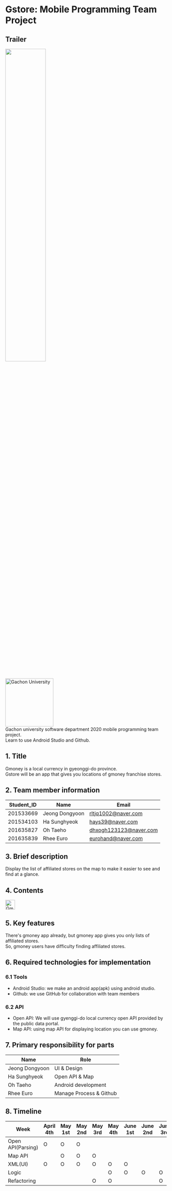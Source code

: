 Gstore: Mobile Programming Team Project
===
## Trailer

[<img src="https://user-images.githubusercontent.com/47638660/85568242-7abab100-b66c-11ea-8136-0d399a3ecae8.png" width="50%">](https://youtu.be/37l7wXCGJcQ)


<img src="https://www.gachon.ac.kr/images/introduce/emblem-blue.jpg" width="150px" height="150px" title="Gachon University"></img><br/>
Gachon university software department 2020 mobile programming team project.   
Learn to use Android Studio and Github.

## 1. Title

Gmoney is a local currency in gyeonggi-do province.   
Gstore will be an app that gives you locations of gmoney franchise stores. 

## 2. Team member information

Student_ID|Name|Email
----|----|----|
201533669|Jeong Dongyoon|rltjq1002@naver.com
201534103|Ha Sunghyeok|hays39@naver.com
201635827|Oh Taeho|dhxogh123123@naver.com
201635839|Rhee Euro|eurohand@naver.com
  
## 3. Brief description

Display the list of affiliated stores on the map to make it easier to see and find at a glance.   

## 4. Contents

<img src="http://gmoney.or.kr/commons/main/images/global/title.png"  height="30px" title="Gmoney"></img><br/>

## 5. Key features

There's gmoney app already, but gmoney app gives you only lists of affiliated stores.   
So, gmoney users have difficulty finding affiliated stores.   

## 6. Required technologies for implementation

### 6.1 Tools
* Android Studio: we make an android app(apk) using android studio.
* Github: we use GitHub for collaboration with team members   

### 6.2 API
* Open API: We will use gyenggi-do local currency open API provided by the public data portal.
* Map API: using map API for displaying location you can use gmoney.   

## 7. Primary  responsibility for parts

Name|Role
----|----
Jeong Dongyoon|UI & Design
Ha Sunghyeok|Open API & Map
Oh Taeho|Android development
Rhee Euro|Manage Process & Github

## 8. Timeline

Week|April 4th|May 1st|May 2nd|May 3rd|May 4th|June 1st|June 2nd|Junr 3rd|June 4th
----|----|----|----|----|----|----|----|----|----
Open API(Parsing)|O|O|O| | | | | |
Map API| |O|O|O| | | | | 
XML(UI)|O|O|O|O|O|O| | | 
Logic| | | | |O|O|O|O| 
Refactoring| | | |O|O| | |O|O


